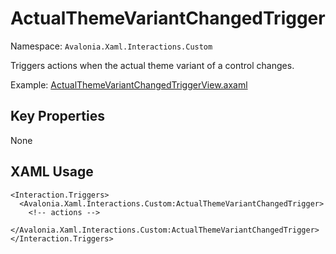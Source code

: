 # ActualThemeVariantChangedTrigger

Namespace: `Avalonia.Xaml.Interactions.Custom`

Triggers actions when the actual theme variant of a control changes.

Example: [ActualThemeVariantChangedTriggerView.axaml](samples/BehaviorsTestApplication/Views/Pages/ActualThemeVariantChangedTriggerView.axaml)

## Key Properties
None

## XAML Usage
```xaml
<Interaction.Triggers>
  <Avalonia.Xaml.Interactions.Custom:ActualThemeVariantChangedTrigger>
    <!-- actions -->
  </Avalonia.Xaml.Interactions.Custom:ActualThemeVariantChangedTrigger>
</Interaction.Triggers>
```
